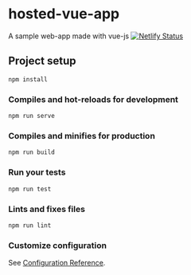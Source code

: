 # hosted-vue-app
A sample web-app made with vue-js
[![Netlify Status](https://api.netlify.com/api/v1/badges/ad906b8e-35bf-4a78-a523-78953ac08845/deploy-status)](https://app.netlify.com/sites/vuejs-sample/deploys)

## Project setup
```
npm install
```

### Compiles and hot-reloads for development
```
npm run serve
```

### Compiles and minifies for production
```
npm run build
```

### Run your tests
```
npm run test
```

### Lints and fixes files
```
npm run lint
```

### Customize configuration
See [Configuration Reference](https://cli.vuejs.org/config/).
